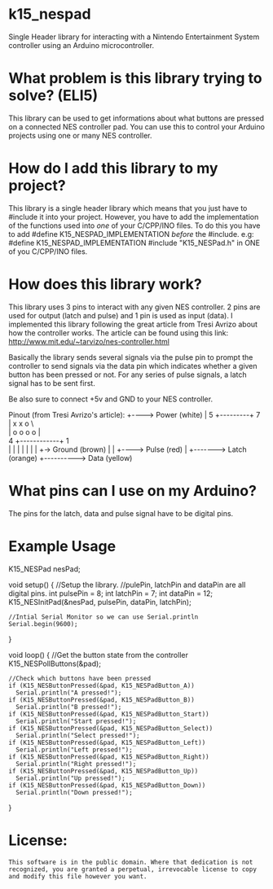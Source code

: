 # k15_nespad
Single Header library for interacting with a Nintendo Entertainment System controller using an Arduino microcontroller.

# What problem is this library trying to solve? (ELI5)
  This library can be used to get informations about what buttons
  are pressed on a connected NES controller pad. You can use this to
  control your Arduino projects using one or many NES controller.

# How do I add this library to my project?
  This library is a single header library which means that you just have to
  #include it into your project. However, you have to add the implementation
  of the functions used into *one* of your C/CPP/INO files. To do this you have
  to add #define K15_NESPAD_IMPLEMENTATION *before* the #include.
  e.g:
    #define K15_NESPAD_IMPLEMENTATION
    #include "K15_NESPad.h"
  in ONE of you C/CPP/INO files.

# How does this library work?
  This library uses 3 pins to interact with any given NES controller.
  2 pins are used for output (latch and pulse) and 1 pin is used as
  input (data). I implemented this library following the great
  article from Tresi Avrizo about how the controller works.
  The article can be found using this link: http://www.mit.edu/~tarvizo/nes-controller.html

  Basically the library sends several signals via the pulse pin to prompt the controller
  to send signals via the data pin which indicates whether a given button has been pressed
  or not. For any series of pulse signals, a latch signal has to be sent first.

  Be also sure to connect +5v and GND to your NES controller.

  Pinout (from Tresi Avrizo's article):
            +----> Power  (white)
            |
  5 +---------+  7    
    | x  x  o   \     
    | o  o  o  o |    
  4 +------------+ 1  
      |  |  |  |
      |  |  |  +-> Ground (brown)
      |  |  +----> Pulse  (red)
      |  +-------> Latch  (orange)
      +----------> Data   (yellow)


# What pins can I use on my Arduino?
  The pins for the latch, data and pulse signal have to be digital pins.
  

# Example Usage
  K15_NESPad nesPad;

  void setup()
  {
    //Setup the library.
    //pulePin, latchPin and dataPin are all digital pins.
    int pulsePin = 8;
    int latchPin = 7;
    int dataPin = 12;
    K15_NESInitPad(&nesPad, pulsePin, dataPin, latchPin);

    //Intial Serial Monitor so we can use Serial.println
    Serial.begin(9600);
  }

  void loop()
  {
    //Get the button state from the controller
    K15_NESPollButtons(&pad);

    //Check which buttons have been pressed
    if (K15_NESButtonPressed(&pad, K15_NESPadButton_A))
      Serial.println("A pressed!");
    if (K15_NESButtonPressed(&pad, K15_NESPadButton_B))
      Serial.println("B pressed!");
    if (K15_NESButtonPressed(&pad, K15_NESPadButton_Start))
      Serial.println("Start pressed!");
    if (K15_NESButtonPressed(&pad, K15_NESPadButton_Select))
      Serial.println("Select pressed!");
    if (K15_NESButtonPressed(&pad, K15_NESPadButton_Left))
      Serial.println("Left pressed!");
    if (K15_NESButtonPressed(&pad, K15_NESPadButton_Right))
      Serial.println("Right pressed!");
    if (K15_NESButtonPressed(&pad, K15_NESPadButton_Up))
      Serial.println("Up pressed!");
    if (K15_NESButtonPressed(&pad, K15_NESPadButton_Down))
      Serial.println("Down pressed!");
  }

  # License:
    This software is in the public domain. Where that dedication is not
    recognized, you are granted a perpetual, irrevocable license to copy
    and modify this file however you want.